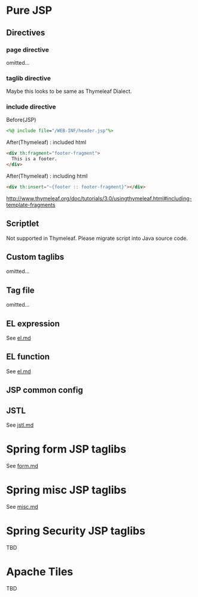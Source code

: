 Pure JSP
=================

Directives
-----------------

### page directive
omitted...

### taglib directive
Maybe this looks to be same as Thymeleaf Dialect.

### include directive

Before(JSP)
```jsp
<%@ include file="/WEB-INF/header.jsp"%>
```

After(Thymeleaf) : included html
```html
<div th:fragment="footer-fragment">
  This is a footer.
</div>
```

After(Thymeleaf) : including html
```html
<div th:insert="~{footer :: footer-fragment}"></div>
```
http://www.thymeleaf.org/doc/tutorials/3.0/usingthymeleaf.html#including-template-fragments


Scriptlet
-----------------
Not supported in Thymeleaf.
Please migrate script into Java source code.


Custom taglibs
-----------------
omitted...

Tag file
-----------------
omitted...

EL expression
-----------------
See [el.md](doc/jsp/el.md)

EL function
-----------------
See [el.md](doc/jsp/el.md)


JSP common config
-----------------

JSTL
-----------------
See [jstl.md](doc/jsp/jstl.md)


Spring form JSP taglibs
=================

See [form.md](doc/spring/form.md)


Spring misc JSP taglibs
=================

See [misc.md](doc/spring/misc.md)



Spring Security JSP taglibs
=================

TBD

Apache Tiles
=================

TBD
